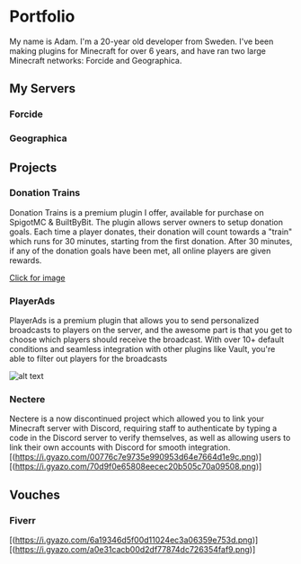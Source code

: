 # Portfolio
My name is Adam. I'm a 20-year old developer from Sweden. 
I've been making plugins for Minecraft for over 6 years, and have ran two large Minecraft networks: Forcide and Geographica.

## My Servers

### Forcide

### Geographica

## Projects

### Donation Trains
Donation Trains is a premium plugin I offer, available for purchase on SpigotMC & BuiltByBit. 
The plugin allows server owners to setup donation goals. Each time a player donates, their donation will count towards a "train" which runs for 30 minutes, starting from the first donation. After 30 minutes, if any of the donation goals have been met, all online players are given rewards.

[Click for image](https://i.gyazo.com/c6f7d7cc0eafd5c7df1577010e5317d2.png)

### PlayerAds
PlayerAds is a premium plugin that allows you to send personalized broadcasts to players on the server, and the awesome part is that you get to choose which players should receive the broadcast. With over 10+ default conditions and seamless integration with other plugins like Vault, you're able to filter out players for the broadcasts

![alt text](https://i.gyazo.com/8414a6581b59acea9072f7e5f0340af2.png)

### Nectere
Nectere is a now discontinued project which allowed you to link your Minecraft server with Discord, requiring staff to authenticate by typing a code in the Discord server to verify themselves, as well as allowing users to link their own accounts with Discord for smooth integration.
[(https://i.gyazo.com/00776c7e9735e990953d64e7664d1e9c.png)]
[(https://i.gyazo.com/70d9f0e65808eecec20b505c70a09508.png)]

## Vouches

### Fiverr
[(https://i.gyazo.com/6a19346d5f00d11024ec3a06359e753d.png)]
[(https://i.gyazo.com/a0e31cacb00d2df77874dc726354faf9.png)]


